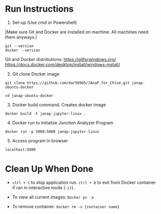 # Run Instructions 
1. Set-up (Use cmd or Powershell)

|Make sure Git and Docker are installed on machine. All machines need them anyways.|
```
git --version
docker --version
```

Git and Docker distributions:
https://gitforwindows.org/
https://docs.docker.com/desktop/install/windows-install/

2. Git clone Docker image
```
git clone https://github.com/dar58965/JAnaP_for_Chloe.git janap-ubuntu-docker

cd janap-ubuntu-docker
```

3.  Docker build command. Creates docker image
```
docker build -t janap-jupyter-linux .
```
4. Docker run to initialize Junction Analyzer Program
```
docker run -p 5000:5000 janap-jupyter-linux
```

5. Access program in browser
```
localhost:5000
```

# Clean Up When Done
- ```ctrl + C``` to stop application run. ```ctrl + D``` to exit from Docker container if ran in interactive mode (```-it```). 

- To view all current images: ```Docker ps -a``` 

- To remove container: ```docker rm -v {container name}```
